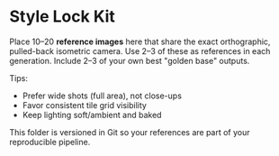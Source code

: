 # Style Lock Kit

Place 10–20 **reference images** here that share the exact orthographic, pulled-back isometric camera.
Use 2–3 of these as references in each generation. Include 2–3 of your own best "golden base" outputs.

Tips:
- Prefer wide shots (full area), not close-ups
- Favor consistent tile grid visibility
- Keep lighting soft/ambient and baked

This folder is versioned in Git so your references are part of your reproducible pipeline.

